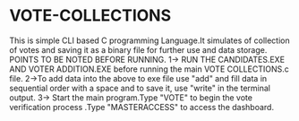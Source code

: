 # VOTE-COLLECTIONS
This is simple CLI based C programming Language.It simulates of collection of votes and saving it as a binary file for further use and data storage.
POINTS TO BE NOTED BEFORE RUNNING.
1-> RUN THE CANDIDATES.EXE AND VOTER ADDITION.EXE before running the main VOTE COLLECTIONS.c file.
2->To add data into the above to exe file use "add" and fill data in sequential order with a space and to save it, use "write" in the terminal output.
3-> Start the main program.Type "VOTE" to begin the vote verification process .Type "MASTERACCESS" to access the dashboard.
